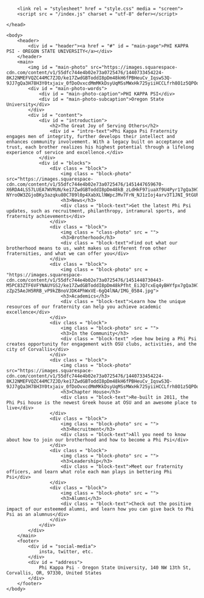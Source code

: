 <!DOCTYPE HTML>
<html>
	<head>
		<meta charset = "utf-8">
		<title>Phi Kappa Psi</title>

		<link rel = "stylesheet" href = "style.css" media = "screen">
		<script src = "/index.js" charset = "utf-8" defer></script>

	</head>

	<body>
		<header>
			<div id = "header"><a href = "#" id = "main-page">PHI KAPPA PSI - OREGON STATE UNIVERSITY</a></div>
		</header>
		<main>
			<img id = "main-photo" src="https://images.squarespace-cdn.com/content/v1/55dfc744e4b02e73a0725476/1440733454224-8KJ2NMEFVQZC44MC7ZJD/ke17ZwdGBToddI8pDm48kH6fPBHeuCv_IqswS3Q-9JJ7gQa3H78H3Y0txjaiv_0fDoOvxcdMmMKkDsyUqMSsMWxHk725yiiHCCLfrh8O1z5QPOohDIaIeljMHgDF5CVlOqpeNLcJ80NK65_fV7S1UdOuUkzqMGMAnIc_zSfHdni2JC80USpvAXo1WjE8CapyxMLawJN1msShJFOhJkkAfw/PhiPsiChapterhouse.jpg">
			<div id = "main-photo-words">
				<div id = "main-photo-caption">PHI KAPPA PSI</div>
				<div id = "main-photo-subcaption">Oregon State University</div>
			</div>
			<div id = "content">
				<div id = "introduction">
					<h2>The Great Joy of Serving Others</h2>
					<div id = "intro-text">Phi Kappa Psi Fraternity engages men of integrity, further develops their intellect and enhances community involvement. With a legacy built on acceptance and trust, each brother realizes his highest potential through a lifelong experience of service and excellence.</div>
				</div>
				<div id = "blocks">
					<div class = "block">
						<img class = "block-photo" src="https://images.squarespace-cdn.com/content/v1/55dfc744e4b02e73a0725476/1451447659670-X6RDA4LS57LUEA7WVRUN/ke17ZwdGBToddI8pDm48kB_zLdHkF97iuaXf9U4Pyr17gQa3H78H3Y0txjaiv_0fDoOvxcdMmMKkDsyUqMSsMWxHk725yiiHCCLfrh8O1z4YTzHvnKhyp6Da-NYroOW3ZGjoBKy3azqku80C789l0p4XabXLlNWpcJMv7FrN_NJ1zIoj4arv3T1JNI_9tGUhTGjS3ROJqeAbBF4fkEeD6w/IMG_9202.jpg">
						<h3>News</h3>
						<div class = "block-text">Get the latest Phi Psi updates, such as recruitment, philanthropy, intramural sports, and fraternity achievements</div>
					</div>
					<div class = "block">
						<img class = "class-photo" src = "">
						<h3>Brotherhood</h3>
						<div class = "block-text">Find out what our brotherhood means to us, waht makes us different from other fraternities, and what we can offer you</div>
					</div>
					<div class = "block">
						<img class = "block-photo" src = "https://images.squarespace-cdn.com/content/v1/55dfc744e4b02e73a0725476/1451448730443-M5PC83ZTF6VFYNAUYGS2/ke17ZwdGBToddI8pDm48kPfht_EiJQ7cxEq4yBHYfpx7gQa3H78H3Y0txjaiv_0fDoOvxcdMmMKkDsyUqMSsMWxHk725yiiHCCLfrh8O1z5QPOohDIaIeljMHgDF5CVlOqpeNLcJ80NK65_fV7S1UT1jnD27OYrinqKJtsfAyzET-zZp25AeJH5RRB_vP9kZBnoVJDK4PhWxVE-6gQ4lNA/IMG_0584.jpg">
						<h3>Academics</h3>
						<div class = "block-text">Learn how the unique resources of our fraternity can help you achieve academic excellence</div>
					</div>
					<div class = "block">
						<img class = "block-photo" src = "">
						<h3>In the Community</h3>
						<div class = "block-text" >See how being a Phi Psi creates opportunity for engagement with OSU clubs, activities, and the city of Corvallis</div>
					</div>
					<div class = "block">
						<img class = "block-photo" src="https://images.squarespace-cdn.com/content/v1/55dfc744e4b02e73a0725476/1440733454224-8KJ2NMEFVQZC44MC7ZJD/ke17ZwdGBToddI8pDm48kH6fPBHeuCv_IqswS3Q-9JJ7gQa3H78H3Y0txjaiv_0fDoOvxcdMmMKkDsyUqMSsMWxHk725yiiHCCLfrh8O1z5QPOohDIaIeljMHgDF5CVlOqpeNLcJ80NK65_fV7S1UdOuUkzqMGMAnIc_zSfHdni2JC80USpvAXo1WjE8CapyxMLawJN1msShJFOhJkkAfw/PhiPsiChapterhouse.jpg">
						<h3>Chapter House</h3>
						<div class = "block-text">Re-built in 2011, the Phi Psi house is the newest Greek house at OSU and an awesome place to live</div>
					</div>
					<div class = "block">
						<img class = "block-photo" src = "">
						<h3>Recruitment</h3>
						<div class = "block-text">All you need to know about how to join our brotherhood and how to become a Phi Psi</div>
					</div>
					<div class = "block">
						<img class = "block-photo" src = "">
						<h3>Leadership</h3>
						<div class = "block-text">Meet our fraternity officers, and learn what role each man plays in bettering Phi Psi</div>
					</div>
					<div class = "block">
						<img class = "block-photo" src = "">
						<h3>Alumni</h3>
						<div class = "block-text">Check out the positive impact of our esteemed alumni, and learn how you can give back to Phi Psi as an alumnus</div>
					</div>
				</div>
			</div>
		</main>
		<footer>
			<div id = "social-media">
				insta, twitter, etc.	
			</div>
			<div id = "address">
				Phi Kappa Psi - Oregon State University, 140 NW 13th St, Corvallis, OR, 97330, United States
			</div>
		</footer>
	</body>
</html>
